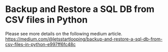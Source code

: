 # Backup and Restore a SQL DB from CSV files in Python

Please see more details on the following medium article.
https://medium.com/@letsstartlooping/backup-and-restore-a-sql-db-from-csv-files-in-python-e997ff6fc48c